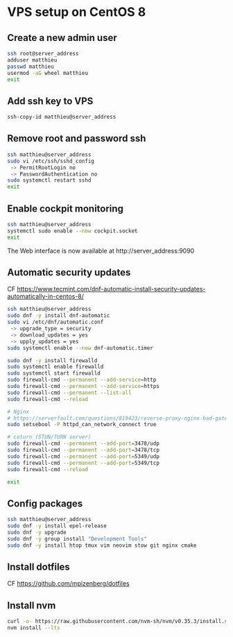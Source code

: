 # VPS setup on CentOS 8

## Create a new admin user

```sh
ssh root@server_address
adduser matthieu
passwd matthieu
usermod -aG wheel matthieu
exit
```

## Add ssh key to VPS

```sh
ssh-copy-id matthieu@server_address
```

## Remove root and password ssh

```sh
ssh matthieu@server_address
sudo vi /etc/ssh/sshd_config
 -> PermitRootLogin no
 -> PasswordAuthentication no
sudo systemctl restart sshd
exit
```

## Enable cockpit monitoring

```sh
ssh matthieu@server_address
systemctl sudo enable --now cockpit.socket
exit
```

The Web interface is now available at
http://server_address:9090

## Automatic security updates

CF https://www.tecmint.com/dnf-automatic-install-security-updates-automatically-in-centos-8/

```sh
ssh matthieu@server_address
sudo dnf -y install dnf-automatic
sudo vi /etc/dnf/automatic.conf
 -> upgrade_type = security
 -> download_updates = yes
 -> upply_updates = yes
sudo systemctl enable --now dnf-automatic.timer

sudo dnf -y install firewalld
sudo systemctl enable firewalld
sudo systemctl start firewalld
sudo firewall-cmd --permanent --add-service=http
sudo firewall-cmd --permanent --add-service=https
sudo firewall-cmd --permanent --list-all
sudo firewall-cmd --reload

# Nginx
# https://serverfault.com/questions/819423/reverse-proxy-nginx-bad-gateway
sudo setsebool -P httpd_can_network_connect true

# coturn (STUN/TURN server)
sudo firewall-cmd --permanent --add-port=3478/udp
sudo firewall-cmd --permanent --add-port=3478/tcp
sudo firewall-cmd --permanent --add-port=5349/udp
sudo firewall-cmd --permanent --add-port=5349/tcp
sudo firewall-cmd --reload

exit
```

## Config packages

```sh
ssh matthieu@server_address
sudo dnf -y install epel-release
sudo dnf -y upgrade
sudo dnf -y group install "Development Tools"
sudo dnf -y install htop tmux vim neovim stow git nginx cmake
```

## Install dotfiles

CF https://github.com/mpizenberg/dotfiles

## Install nvm

```sh
curl -o- https://raw.githubusercontent.com/nvm-sh/nvm/v0.35.3/install.sh | bash
nvm install --lts
```
